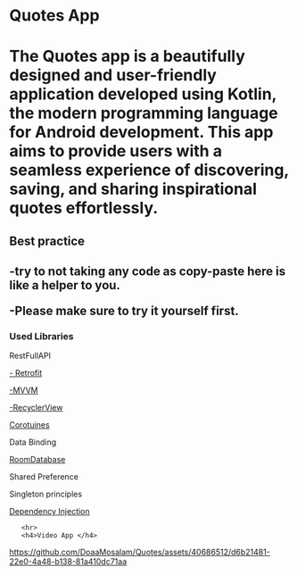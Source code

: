  <html>
  <head>       
   <h1> Quotes App <h1/>   
     <p>The Quotes app is a beautifully designed and user-friendly application developed using Kotlin, the modern programming language for Android development.
       This app aims to provide users with a seamless experience of discovering, saving, and sharing inspirational quotes effortlessly.</p>
     <h2>Best practice<h2/>
       <p> -try to not taking any code as copy-paste here is like a helper to you.</p> 
       <p> -Please make sure to try it yourself first.</p>
         <h3> Used Libraries</h3>
       <p>
           <p>RestFullAPI</a></p>
         <a href="https://square.github.io/retrofit/"> - Retrofit</a></p>
       <p><a href= "https://developer.android.com/topic/architecture?gclsrc=ds">-MVVM</a></p>
      <p><a href="https://developer.android.com/jetpack/androidx/releases/recyclerview">-RecyclerView</a></p>
        <p><a href="https://futurestud.io/tutorials/java-basics-for-retrofit-callbacks">Corotuines</a></p>
         <p>Data Binding</a></p>
          <p><a href="https://developer.android.com/codelabs/android-room-with-a-view-kotlin#0">RoomDatabase</a></p>
      <p>Shared Preference</a></p>
            <p>Singleton principles</a></p>
           <p><a href="https://developer.android.com/jetpack/androidx/releases/room#declaring_dependencies">Dependency Injection</a></p>
      
       <hr>
       <h4>Video App </h4>
      

https://github.com/DoaaMosalam/Quotes/assets/40686512/d6b21481-22e0-4a48-b138-81a410dc71aa


<head/>
  <html/>
